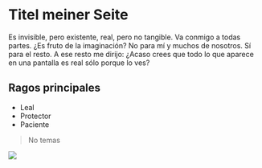 # Titel meiner Seite
Es invisible, pero existente, real, pero no tangible. Va conmigo a todas partes.
¿Es fruto de la imaginación? No para mí y muchos de nosotros. Sí para el resto.
A ese resto me dirijo: ¿Acaso crees que todo lo que aparece en una pantalla es real sólo porque lo ves?
## Ragos principales
* Leal
* Protector
* Paciente
> No temas
<img src="https://www.turismocastillayleon.com/en/events/ages-man-2019.files/177369-Cap-3.%20%C3%81ngel.%20Lerma.%20Convento%20de%20San%20Blas__.jpg"/> 
